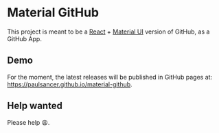 # Material GitHub

This project is meant to be a [React](https://reactjs.org/) + [Material UI](https://material-ui.com/) version of GitHub, as a GitHub App.

## Demo

For the moment, the latest releases will be published in GitHub pages at: https://paulsancer.github.io/material-github.

## Help wanted

Please help :weary:.
